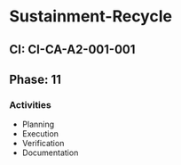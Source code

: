 # Sustainment-Recycle

## CI: CI-CA-A2-001-001
## Phase: 11

### Activities
- Planning
- Execution
- Verification
- Documentation
